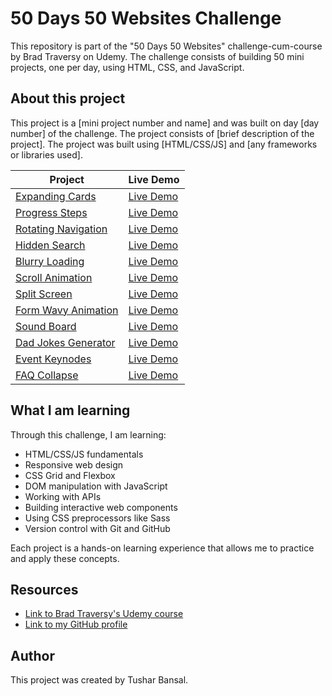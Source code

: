 # 50 Days 50 Websites Challenge

This repository is part of the "50 Days 50 Websites" challenge-cum-course by Brad Traversy on Udemy. The challenge consists of building 50 mini projects, one per day, using HTML, CSS, and JavaScript.

## About this project

This project is a [mini project number and name] and was built on day [day number] of the challenge. The project consists of [brief description of the project]. The project was built using [HTML/CSS/JS] and [any frameworks or libraries used].

| Project | Live Demo |
|---------|-----------|
|[Expanding Cards](https://github.com/Tushar1441/50-Days-50-Projects/tree/057690c03465699c89a56bdcf321463cc8eec015/Day%201%20-%20Expanding%20Cards)| [Live Demo](https://expanding-cards001.netlify.app/)|
|[Progress Steps](https://github.com/Tushar1441/50-Days-50-Projects/tree/057690c03465699c89a56bdcf321463cc8eec015/Day%202%20-%20Progress%20Steps)| [Live Demo](https://progress-steps001.netlify.app/)|
|[Rotating Navigation](https://github.com/Tushar1441/50-Days-50-Projects/tree/057690c03465699c89a56bdcf321463cc8eec015/Day%203%20-Rotating%20Navigation)| [Live Demo](https://rotating-navigation001.netlify.app/)|
|[Hidden Search](https://github.com/Tushar1441/50-Days-50-Projects/tree/057690c03465699c89a56bdcf321463cc8eec015/Day%204%20-%20Hidden%20Search)| [Live Demo](https://hidden-search001.netlify.app/)|
|[Blurry Loading](https://github.com/Tushar1441/50-Days-50-Projects/tree/057690c03465699c89a56bdcf321463cc8eec015/Day%205%20-%20Blurry%20Loading)| [Live Demo](https://blurry-loading001.netlify.app/)|
|[Scroll Animation](https://github.com/Tushar1441/50-Days-50-Projects/tree/057690c03465699c89a56bdcf321463cc8eec015/Day%206%20-%20Scroll%20Animation)| [Live Demo](https://scroll-animation001.netlify.app/)|
|[Split Screen](https://github.com/Tushar1441/50-Days-50-Projects/tree/057690c03465699c89a56bdcf321463cc8eec015/Day%207%20-%20Split%20Screen)| [Live Demo](https://split-screen001.netlify.app/)|
|[Form Wavy Animation](https://github.com/Tushar1441/50-Days-50-Projects/tree/057690c03465699c89a56bdcf321463cc8eec015/Day%208%20-%20Form%20Wave%20Animation)| [Live Demo](https://form-wave-animation001.netlify.app/)|
|[Sound Board](https://github.com/Tushar1441/50-Days-50-Projects/tree/bb04ad3c074c327a8e87acf3b97e7675eb83d6d8/Day%209%20-%20Sound%20Board)| [Live Demo](https://soundboard001.netlify.app/)|
|[Dad Jokes Generator](https://github.com/Tushar1441/50-Days-50-Projects/tree/main/Day%2010%20-%20Dad%20Jokes%20Generator)| [Live Demo](https://dad-jokes-generator001.netlify.app/)|
|[Event Keynodes](https://github.com/Tushar1441/50-Days-50-Projects/tree/bb04ad3c074c327a8e87acf3b97e7675eb83d6d8/Day%2011%20-%20Event%20Keycodes)| [Live Demo](https://event-keynodes001.netlify.app/)|
|[FAQ Collapse](https://github.com/Tushar1441/50-Days-50-Projects/tree/bb04ad3c074c327a8e87acf3b97e7675eb83d6d8/Day%2012%20-%20%20FAQ%20Collapse)| [Live Demo](https://faq-collapse001.netlify.app/)|





## What I am learning

Through this challenge, I am learning:

- HTML/CSS/JS fundamentals
- Responsive web design
- CSS Grid and Flexbox
- DOM manipulation with JavaScript
- Working with APIs
- Building interactive web components
- Using CSS preprocessors like Sass
- Version control with Git and GitHub

Each project is a hands-on learning experience that allows me to practice and apply these concepts.

## Resources

- [Link to Brad Traversy's Udemy course](https://www.udemy.com/course/50-projects-50-days/)
- [Link to my GitHub profile](https://github.com/Tushar1441)

## Author

This project was created by Tushar Bansal.
